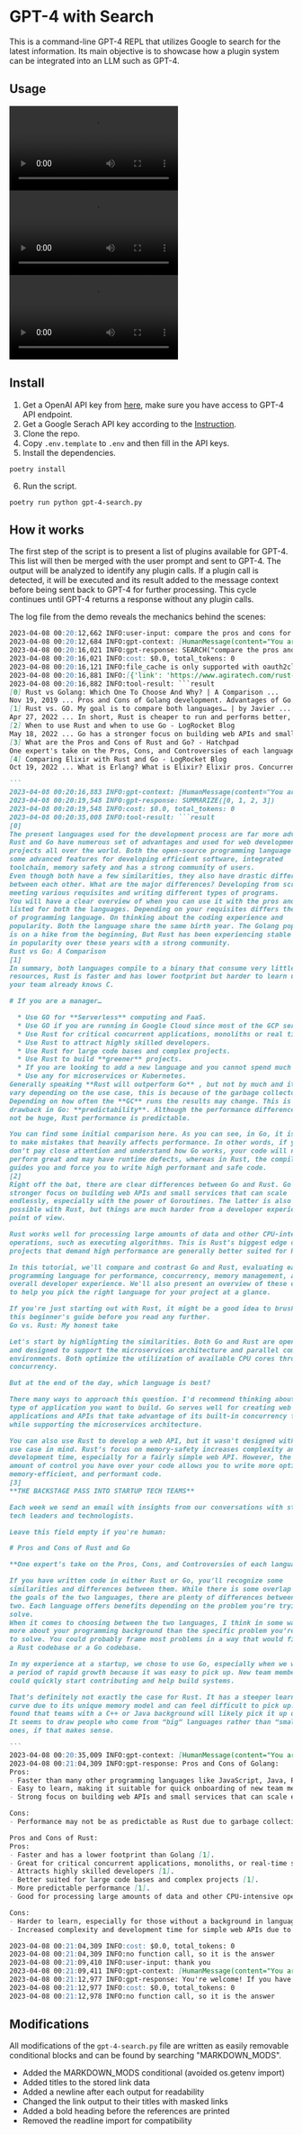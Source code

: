 # GPT-4 with Search

This is a command-line GPT-4 REPL that utilizes Google to search for the latest information. Its main objective is to showcase how a plugin system can be integrated into an LLM such as GPT-4.

## Usage

<video src='https://user-images.githubusercontent.com/9637710/230850187-dcc847c3-5c56-4e36-9f42-b48474915c66.mp4'></video>
<video src='https://user-images.githubusercontent.com/9637710/230764961-ea90e864-e01d-4d41-96e3-1cacf44e5e14.mp4'></video>
<video src='https://user-images.githubusercontent.com/9637710/230764959-dccc567e-0639-4b71-92c9-9fa35d4eb8ee.mp4'></video>

## Install

1. Get a OpenAI API key from [here](https://platform.openai.com/account/api-keys), make sure you have access to GPT-4 API endpoint.
2. Get a Google Serach API key according to the [Instruction](https://stackoverflow.com/questions/37083058/programmatically-searching-google-in-python-using-custom-search).
3. Clone the repo.
4. Copy `.env.template` to `.env` and then fill in the API keys.
5. Install the dependencies.
```
poetry install
```
6. Run the script.
```
poetry run python gpt-4-search.py
```

## How it works

The first step of the script is to present a list of plugins available for GPT-4. This list will then be merged with the user prompt and sent to GPT-4. The output will be analyzed to identify any plugin calls. If a plugin call is detected, it will be executed and its result added to the message context before being sent back to GPT-4 for further processing. This cycle continues until GPT-4 returns a response without any plugin calls.

The log file from the demo reveals the mechanics behind the scenes:

````markdown
2023-04-08 00:20:12,662 INFO:user-input: compare the pros and cons for golang and rust
2023-04-08 00:20:12,684 INFO:gpt-context: [HumanMessage(content="You are an helpful and kind assistant to answer questions that can use tools to interact with real world and get access to the latest information. You can call one of the following functions:\n- SEARCH(query: string) searches the web, and returns the top snippets, it'll be better if the query string is in english\n- SUMMARIZE(snippet_ids: uint[]) click into the search result, useful when you want to investigate the detail of the search result\n- PYTHON(code: string) evaluates the code in a python interpreter, wrap code in triple quotes\nIn each response, you must start with a function call. Don't explain why you use a tool. If you cannot figure out the answer, you say ’I don’t know’. When you are generating answers according to the search result, link your answers to the snippet id and use the same language as the questioner\nQ:compare the pros and cons for golang and rust", additional_kwargs={})]
2023-04-08 00:20:16,021 INFO:gpt-response: SEARCH("compare the pros and cons of golang and rust")
2023-04-08 00:20:16,021 INFO:cost: $0.0, total_tokens: 0
2023-04-08 00:20:16,121 INFO:file_cache is only supported with oauth2client<4.0.0
2023-04-08 00:20:16,881 INFO:[{'link': 'https://www.agiratech.com/rust-vs-go', 'query': 'compare the pros and cons of golang and rust'}, {'link': 'https://itnext.io/rust-vs-go-cc38b7048181', 'query': 'compare the pros and cons of golang and rust'}, {'link': 'https://blog.logrocket.com/when-to-use-rust-when-to-use-golang/', 'query': 'compare the pros and cons of golang and rust'}, {'link': 'https://www.myhatchpad.com/insight/choosing-between-rust-or-go/', 'query': 'compare the pros and cons of golang and rust'}, {'link': 'https://blog.logrocket.com/comparing-elixir-rust-go/', 'query': 'compare the pros and cons of golang and rust'}]
2023-04-08 00:20:16,882 INFO:tool-result: ```result
[0] Rust vs Golang: Which One To Choose And Why? | A Comparison ...
Nov 19, 2019 ... Pros and Cons of Golang development. Advantages of Go. Golang is faster than many other programming languages like JavaScript, Java, Python, ...
[1] Rust vs. GO. My goal is to compare both languages… | by Javier ...
Apr 27, 2022 ... In short, Rust is cheaper to run and performs better, also Rust programmers are extremely good, if you use Rust you will attract talent. The ...
[2] When to use Rust and when to use Go - LogRocket Blog
May 18, 2022 ... Go has a stronger focus on building web APIs and small services that can scale endlessly, especially with the power of Goroutines. The latter is ...
[3] What are the Pros and Cons of Rust and Go? - Hatchpad
One expert's take on the Pros, Cons, and Controversies of each language. If you have written code in either Rust or Go, you'll recognize some similarities ...
[4] Comparing Elixir with Rust and Go - LogRocket Blog
Oct 19, 2022 ... What is Erlang? What is Elixir? Elixir pros. Concurrency and scalability; Fault-tolerance; Easier learning curve. Elixir cons. Dynamically typed ...

```
2023-04-08 00:20:16,883 INFO:gpt-context: [HumanMessage(content="You are an helpful and kind assistant to answer questions that can use tools to interact with real world and get access to the latest information. You can call one of the following functions:\n- SEARCH(query: string) searches the web, and returns the top snippets, it'll be better if the query string is in english\n- SUMMARIZE(snippet_ids: uint[]) click into the search result, useful when you want to investigate the detail of the search result\n- PYTHON(code: string) evaluates the code in a python interpreter, wrap code in triple quotes\nIn each response, you must start with a function call. Don't explain why you use a tool. If you cannot figure out the answer, you say ’I don’t know’. When you are generating answers according to the search result, link your answers to the snippet id and use the same language as the questioner\nQ:compare the pros and cons for golang and rust", additional_kwargs={}), AIMessage(content='SEARCH("compare the pros and cons of golang and rust")', additional_kwargs={}), AIMessage(content="```result\n[0] Rust vs Golang: Which One To Choose And Why? | A Comparison ...\nNov 19, 2019 ... Pros and Cons of Golang development. Advantages of Go. Golang is faster than many other programming languages like JavaScript, Java, Python,\xa0...\n[1] Rust vs. GO. My goal is to compare both languages… | by Javier ...\nApr 27, 2022 ... In short, Rust is cheaper to run and performs better, also Rust programmers are extremely good, if you use Rust you will attract talent. The\xa0...\n[2] When to use Rust and when to use Go - LogRocket Blog\nMay 18, 2022 ... Go has a stronger focus on building web APIs and small services that can scale endlessly, especially with the power of Goroutines. The latter is\xa0...\n[3] What are the Pros and Cons of Rust and Go? - Hatchpad\nOne expert's take on the Pros, Cons, and Controversies of each language. If you have written code in either Rust or Go, you'll recognize some similarities\xa0...\n[4] Comparing Elixir with Rust and Go - LogRocket Blog\nOct 19, 2022 ... What is Erlang? What is Elixir? Elixir pros. Concurrency and scalability; Fault-tolerance; Easier learning curve. Elixir cons. Dynamically typed\xa0...\n\n```", additional_kwargs={})]
2023-04-08 00:20:19,548 INFO:gpt-response: SUMMARIZE([0, 1, 2, 3])
2023-04-08 00:20:19,548 INFO:cost: $0.0, total_tokens: 0
2023-04-08 00:20:35,008 INFO:tool-result: ```result
[0]
The present languages used for the development process are far more advanced.
Rust and Go have numerous set of advantages and used for web development
projects all over the world. Both the open-source programming language offers
some advanced features for developing efficient software, integrated
toolchain, memory safety and has a strong community of users.  
Even though both have a few similarities, they also have drastic differences
between each other. What are the major differences? Developing from scratch,
meeting various requisites and writing different types of programs.  
You will have a clear overview of when you can use it with the pros and cons
listed for both the languages. Depending on your requisites differs the choice
of programming language. On thinking about the coding experience and
popularity. Both the language share the same birth year. The Golang popularity
is on a hike from the beginning, But Rust has been experiencing stable growth
in popularity over these years with a strong community.
Rust vs Go: A Comparison
[1]
In summary, both languages compile to a binary that consume very little
resources, Rust is faster and has lower footprint but harder to learn unless
your team already knows C.

# If you are a manager…

  * Use GO for **Serverless** computing and FaaS.
  * Use GO if you are running in Google Cloud since most of the GCP services are based on GO APIs.
  * Use Rust for critical concurrent applications, monoliths or real time systems.
  * Use Rust to attract highly skilled developers.
  * Use Rust for large code bases and complex projects.
  * Use Rust to build **greener** projects.
  * If you are looking to add a new language and you cannot spend much time learning it, GO is easier to adopt than Rust.
  * Use any for microservices or Kubernetes.
Generally speaking **Rust will outperform Go** , but not by much and it will
vary depending on the use case, this is because of the garbage collector.
Depending on how often the **GC** runs the results may change. This is a
drawback in Go: **predictability**. Although the performance differences may
not be huge, Rust performance is predictable.

You can find some initial comparison here. As you can see, in Go, it is easy
to make mistakes that heavily affects performance. In other words, if you
don’t pay close attention and understand how Go works, your code will not
perform great and may have runtime defects, whereas in Rust, the compiler
guides you and force you to write high performant and safe code.
[2]
Right off the bat, there are clear differences between Go and Rust. Go has a
stronger focus on building web APIs and small services that can scale
endlessly, especially with the power of Goroutines. The latter is also
possible with Rust, but things are much harder from a developer experience
point of view.

Rust works well for processing large amounts of data and other CPU-intensive
operations, such as executing algorithms. This is Rust’s biggest edge over Go;
projects that demand high performance are generally better suited for Rust.

In this tutorial, we'll compare and contrast Go and Rust, evaluating each
programming language for performance, concurrency, memory management, and the
overall developer experience. We'll also present an overview of these elements
to help you pick the right language for your project at a glance.

If you're just starting out with Rust, it might be a good idea to brush up on
this beginner's guide before you read any further.
Go vs. Rust: My honest take

Let's start by highlighting the similarities. Both Go and Rust are open-source
and designed to support the microservices architecture and parallel computing
environments. Both optimize the utilization of available CPU cores through
concurrency.

But at the end of the day, which language is best?

There many ways to approach this question. I'd recommend thinking about what
type of application you want to build. Go serves well for creating web
applications and APIs that take advantage of its built-in concurrency features
while supporting the microservices architecture.

You can also use Rust to develop a web API, but it wasn't designed with this
use case in mind. Rust’s focus on memory-safety increases complexity and
development time, especially for a fairly simple web API. However, the larger
amount of control you have over your code allows you to write more optimized,
memory-efficient, and performant code.
[3]
**THE BACKSTAGE PASS INTO STARTUP TECH TEAMS**

Each week we send an email with insights from our conversations with startup
tech leaders and technologists.

Leave this field empty if you're human:

# Pros and Cons of Rust and Go

**One expert’s take on the Pros, Cons, and Controversies of each language.**

If you have written code in either Rust or Go, you’ll recognize some
similarities and differences between them. While there is some overlap between
the goals of the two languages, there are plenty of differences between the
two. Each language offers benefits depending on the problem you’re trying to
solve.
When it comes to choosing between the two languages, I think in some ways it’s
more about your programming background than the specific problem you’re trying
to solve. You could probably frame most problems in a way that would fit into
a Rust codebase or a Go codebase.

In my experience at a startup, we chose to use Go, especially when we were in
a period of rapid growth because it was easy to pick up. New team members
could quickly start contributing and help build systems.

That’s definitely not exactly the case for Rust. It has a steeper learning
curve due to its unique memory model and can feel difficult to pick up. I’ve
found that teams with a C++ or Java background will likely pick it up quickly.
It seems to draw people who come from “big” languages rather than “small”
ones, if that makes sense.

```
2023-04-08 00:20:35,009 INFO:gpt-context: [HumanMessage(content="You are an helpful and kind assistant to answer questions that can use tools to interact with real world and get access to the latest information. You can call one of the following functions:\n- SEARCH(query: string) searches the web, and returns the top snippets, it'll be better if the query string is in english\n- SUMMARIZE(snippet_ids: uint[]) click into the search result, useful when you want to investigate the detail of the search result\n- PYTHON(code: string) evaluates the code in a python interpreter, wrap code in triple quotes\nIn each response, you must start with a function call. Don't explain why you use a tool. If you cannot figure out the answer, you say ’I don’t know’. When you are generating answers according to the search result, link your answers to the snippet id and use the same language as the questioner\nQ:compare the pros and cons for golang and rust", additional_kwargs={}), AIMessage(content='SEARCH("compare the pros and cons of golang and rust")', additional_kwargs={}), AIMessage(content="```result\n[0] Rust vs Golang: Which One To Choose And Why? | A Comparison ...\nNov 19, 2019 ... Pros and Cons of Golang development. Advantages of Go. Golang is faster than many other programming languages like JavaScript, Java, Python,\xa0...\n[1] Rust vs. GO. My goal is to compare both languages… | by Javier ...\nApr 27, 2022 ... In short, Rust is cheaper to run and performs better, also Rust programmers are extremely good, if you use Rust you will attract talent. The\xa0...\n[2] When to use Rust and when to use Go - LogRocket Blog\nMay 18, 2022 ... Go has a stronger focus on building web APIs and small services that can scale endlessly, especially with the power of Goroutines. The latter is\xa0...\n[3] What are the Pros and Cons of Rust and Go? - Hatchpad\nOne expert's take on the Pros, Cons, and Controversies of each language. If you have written code in either Rust or Go, you'll recognize some similarities\xa0...\n[4] Comparing Elixir with Rust and Go - LogRocket Blog\nOct 19, 2022 ... What is Erlang? What is Elixir? Elixir pros. Concurrency and scalability; Fault-tolerance; Easier learning curve. Elixir cons. Dynamically typed\xa0...\n\n```", additional_kwargs={}), AIMessage(content='SUMMARIZE([0, 1, 2, 3])', additional_kwargs={}), AIMessage(content="```result\n[0]\nThe present languages used for the development process are far more advanced.\nRust and Go have numerous set of advantages and used for web development\nprojects all over the world. Both the open-source programming language offers\nsome advanced features for developing efficient software, integrated\ntoolchain, memory safety and has a strong community of users.  \nEven though both have a few similarities, they also have drastic differences\nbetween each other. What are the major differences? Developing from scratch,\nmeeting various requisites and writing different types of programs.  \nYou will have a clear overview of when you can use it with the pros and cons\nlisted for both the languages. Depending on your requisites differs the choice\nof programming language. On thinking about the coding experience and\npopularity. Both the language share the same birth year. The Golang popularity\nis on a hike from the beginning, But Rust has been experiencing stable growth\nin popularity over these years with a strong community.\nRust vs Go: A Comparison\n[1]\nIn summary, both languages compile to a binary that consume very little\nresources, Rust is faster and has lower footprint but harder to learn unless\nyour team already knows C.\n\n# If you are a manager…\n\n  * Use GO for **Serverless** computing and FaaS.\n  * Use GO if you are running in Google Cloud since most of the GCP services are based on GO APIs.\n  * Use Rust for critical concurrent applications, monoliths or real time systems.\n  * Use Rust to attract highly skilled developers.\n  * Use Rust for large code bases and complex projects.\n  * Use Rust to build **greener** projects.\n  * If you are looking to add a new language and you cannot spend much time learning it, GO is easier to adopt than Rust.\n  * Use any for microservices or Kubernetes.\nGenerally speaking **Rust will outperform Go** , but not by much and it will\nvary depending on the use case, this is because of the garbage collector.\nDepending on how often the **GC** runs the results may change. This is a\ndrawback in Go: **predictability**. Although the performance differences may\nnot be huge, Rust performance is predictable.\n\nYou can find some initial comparison here. As you can see, in Go, it is easy\nto make mistakes that heavily affects performance. In other words, if you\ndon’t pay close attention and understand how Go works, your code will not\nperform great and may have runtime defects, whereas in Rust, the compiler\nguides you and force you to write high performant and safe code.\n[2]\nRight off the bat, there are clear differences between Go and Rust. Go has a\nstronger focus on building web APIs and small services that can scale\nendlessly, especially with the power of Goroutines. The latter is also\npossible with Rust, but things are much harder from a developer experience\npoint of view.\n\nRust works well for processing large amounts of data and other CPU-intensive\noperations, such as executing algorithms. This is Rust’s biggest edge over Go;\nprojects that demand high performance are generally better suited for Rust.\n\nIn this tutorial, we'll compare and contrast Go and Rust, evaluating each\nprogramming language for performance, concurrency, memory management, and the\noverall developer experience. We'll also present an overview of these elements\nto help you pick the right language for your project at a glance.\n\nIf you're just starting out with Rust, it might be a good idea to brush up on\nthis beginner's guide before you read any further.\nGo vs. Rust: My honest take\n\nLet's start by highlighting the similarities. Both Go and Rust are open-source\nand designed to support the microservices architecture and parallel computing\nenvironments. Both optimize the utilization of available CPU cores through\nconcurrency.\n\nBut at the end of the day, which language is best?\n\nThere many ways to approach this question. I'd recommend thinking about what\ntype of application you want to build. Go serves well for creating web\napplications and APIs that take advantage of its built-in concurrency features\nwhile supporting the microservices architecture.\n\nYou can also use Rust to develop a web API, but it wasn't designed with this\nuse case in mind. Rust’s focus on memory-safety increases complexity and\ndevelopment time, especially for a fairly simple web API. However, the larger\namount of control you have over your code allows you to write more optimized,\nmemory-efficient, and performant code.\n[3]\n**THE BACKSTAGE PASS INTO STARTUP TECH TEAMS**\n\nEach week we send an email with insights from our conversations with startup\ntech leaders and technologists.\n\nLeave this field empty if you're human:\n\n# Pros and Cons of Rust and Go\n\n**One expert’s take on the Pros, Cons, and Controversies of each language.**\n\nIf you have written code in either Rust or Go, you’ll recognize some\nsimilarities and differences between them. While there is some overlap between\nthe goals of the two languages, there are plenty of differences between the\ntwo. Each language offers benefits depending on the problem you’re trying to\nsolve.\nWhen it comes to choosing between the two languages, I think in some ways it’s\nmore about your programming background than the specific problem you’re trying\nto solve. You could probably frame most problems in a way that would fit into\na Rust codebase or a Go codebase.\n\nIn my experience at a startup, we chose to use Go, especially when we were in\na period of rapid growth because it was easy to pick up. New team members\ncould quickly start contributing and help build systems.\n\nThat’s definitely not exactly the case for Rust. It has a steeper learning\ncurve due to its unique memory model and can feel difficult to pick up. I’ve\nfound that teams with a C++ or Java background will likely pick it up quickly.\nIt seems to draw people who come from “big” languages rather than “small”\nones, if that makes sense.\n\n```", additional_kwargs={})]
2023-04-08 00:21:04,309 INFO:gpt-response: Pros and Cons of Golang:
Pros:
- Faster than many other programming languages like JavaScript, Java, Python [0].
- Easy to learn, making it suitable for quick onboarding of new team members [3].
- Strong focus on building web APIs and small services that can scale endlessly, with the power of Goroutines [2].

Cons:
- Performance may not be as predictable as Rust due to garbage collection [1].

Pros and Cons of Rust:
Pros:
- Faster and has a lower footprint than Golang [1].
- Great for critical concurrent applications, monoliths, or real-time systems [1].
- Attracts highly skilled developers [1].
- Better suited for large code bases and complex projects [1].
- More predictable performance [1].
- Good for processing large amounts of data and other CPU-intensive operations like executing algorithms [2].

Cons:
- Harder to learn, especially for those without a background in languages like C++ or Java [3].
- Increased complexity and development time for simple web APIs due to its focus on memory safety [2].

2023-04-08 00:21:04,309 INFO:cost: $0.0, total_tokens: 0
2023-04-08 00:21:04,309 INFO:no function call, so it is the answer
2023-04-08 00:21:09,410 INFO:user-input: thank you
2023-04-08 00:21:09,411 INFO:gpt-context: [HumanMessage(content="You are an helpful and kind assistant to answer questions that can use tools to interact with real world and get access to the latest information. You can call one of the following functions:\n- SEARCH(query: string) searches the web, and returns the top snippets, it'll be better if the query string is in english\n- SUMMARIZE(snippet_ids: uint[]) click into the search result, useful when you want to investigate the detail of the search result\n- PYTHON(code: string) evaluates the code in a python interpreter, wrap code in triple quotes\nIn each response, you must start with a function call. Don't explain why you use a tool. If you cannot figure out the answer, you say ’I don’t know’. When you are generating answers according to the search result, link your answers to the snippet id and use the same language as the questioner\nQ:compare the pros and cons for golang and rust", additional_kwargs={}), AIMessage(content='SEARCH("compare the pros and cons of golang and rust")', additional_kwargs={}), AIMessage(content="```result\n[0] Rust vs Golang: Which One To Choose And Why? | A Comparison ...\nNov 19, 2019 ... Pros and Cons of Golang development. Advantages of Go. Golang is faster than many other programming languages like JavaScript, Java, Python,\xa0...\n[1] Rust vs. GO. My goal is to compare both languages… | by Javier ...\nApr 27, 2022 ... In short, Rust is cheaper to run and performs better, also Rust programmers are extremely good, if you use Rust you will attract talent. The\xa0...\n[2] When to use Rust and when to use Go - LogRocket Blog\nMay 18, 2022 ... Go has a stronger focus on building web APIs and small services that can scale endlessly, especially with the power of Goroutines. The latter is\xa0...\n[3] What are the Pros and Cons of Rust and Go? - Hatchpad\nOne expert's take on the Pros, Cons, and Controversies of each language. If you have written code in either Rust or Go, you'll recognize some similarities\xa0...\n[4] Comparing Elixir with Rust and Go - LogRocket Blog\nOct 19, 2022 ... What is Erlang? What is Elixir? Elixir pros. Concurrency and scalability; Fault-tolerance; Easier learning curve. Elixir cons. Dynamically typed\xa0...\n\n```", additional_kwargs={}), AIMessage(content='SUMMARIZE([0, 1, 2, 3])', additional_kwargs={}), AIMessage(content="```result\n[0]\nThe present languages used for the development process are far more advanced.\nRust and Go have numerous set of advantages and used for web development\nprojects all over the world. Both the open-source programming language offers\nsome advanced features for developing efficient software, integrated\ntoolchain, memory safety and has a strong community of users.  \nEven though both have a few similarities, they also have drastic differences\nbetween each other. What are the major differences? Developing from scratch,\nmeeting various requisites and writing different types of programs.  \nYou will have a clear overview of when you can use it with the pros and cons\nlisted for both the languages. Depending on your requisites differs the choice\nof programming language. On thinking about the coding experience and\npopularity. Both the language share the same birth year. The Golang popularity\nis on a hike from the beginning, But Rust has been experiencing stable growth\nin popularity over these years with a strong community.\nRust vs Go: A Comparison\n[1]\nIn summary, both languages compile to a binary that consume very little\nresources, Rust is faster and has lower footprint but harder to learn unless\nyour team already knows C.\n\n# If you are a manager…\n\n  * Use GO for **Serverless** computing and FaaS.\n  * Use GO if you are running in Google Cloud since most of the GCP services are based on GO APIs.\n  * Use Rust for critical concurrent applications, monoliths or real time systems.\n  * Use Rust to attract highly skilled developers.\n  * Use Rust for large code bases and complex projects.\n  * Use Rust to build **greener** projects.\n  * If you are looking to add a new language and you cannot spend much time learning it, GO is easier to adopt than Rust.\n  * Use any for microservices or Kubernetes.\nGenerally speaking **Rust will outperform Go** , but not by much and it will\nvary depending on the use case, this is because of the garbage collector.\nDepending on how often the **GC** runs the results may change. This is a\ndrawback in Go: **predictability**. Although the performance differences may\nnot be huge, Rust performance is predictable.\n\nYou can find some initial comparison here. As you can see, in Go, it is easy\nto make mistakes that heavily affects performance. In other words, if you\ndon’t pay close attention and understand how Go works, your code will not\nperform great and may have runtime defects, whereas in Rust, the compiler\nguides you and force you to write high performant and safe code.\n[2]\nRight off the bat, there are clear differences between Go and Rust. Go has a\nstronger focus on building web APIs and small services that can scale\nendlessly, especially with the power of Goroutines. The latter is also\npossible with Rust, but things are much harder from a developer experience\npoint of view.\n\nRust works well for processing large amounts of data and other CPU-intensive\noperations, such as executing algorithms. This is Rust’s biggest edge over Go;\nprojects that demand high performance are generally better suited for Rust.\n\nIn this tutorial, we'll compare and contrast Go and Rust, evaluating each\nprogramming language for performance, concurrency, memory management, and the\noverall developer experience. We'll also present an overview of these elements\nto help you pick the right language for your project at a glance.\n\nIf you're just starting out with Rust, it might be a good idea to brush up on\nthis beginner's guide before you read any further.\nGo vs. Rust: My honest take\n\nLet's start by highlighting the similarities. Both Go and Rust are open-source\nand designed to support the microservices architecture and parallel computing\nenvironments. Both optimize the utilization of available CPU cores through\nconcurrency.\n\nBut at the end of the day, which language is best?\n\nThere many ways to approach this question. I'd recommend thinking about what\ntype of application you want to build. Go serves well for creating web\napplications and APIs that take advantage of its built-in concurrency features\nwhile supporting the microservices architecture.\n\nYou can also use Rust to develop a web API, but it wasn't designed with this\nuse case in mind. Rust’s focus on memory-safety increases complexity and\ndevelopment time, especially for a fairly simple web API. However, the larger\namount of control you have over your code allows you to write more optimized,\nmemory-efficient, and performant code.\n[3]\n**THE BACKSTAGE PASS INTO STARTUP TECH TEAMS**\n\nEach week we send an email with insights from our conversations with startup\ntech leaders and technologists.\n\nLeave this field empty if you're human:\n\n# Pros and Cons of Rust and Go\n\n**One expert’s take on the Pros, Cons, and Controversies of each language.**\n\nIf you have written code in either Rust or Go, you’ll recognize some\nsimilarities and differences between them. While there is some overlap between\nthe goals of the two languages, there are plenty of differences between the\ntwo. Each language offers benefits depending on the problem you’re trying to\nsolve.\nWhen it comes to choosing between the two languages, I think in some ways it’s\nmore about your programming background than the specific problem you’re trying\nto solve. You could probably frame most problems in a way that would fit into\na Rust codebase or a Go codebase.\n\nIn my experience at a startup, we chose to use Go, especially when we were in\na period of rapid growth because it was easy to pick up. New team members\ncould quickly start contributing and help build systems.\n\nThat’s definitely not exactly the case for Rust. It has a steeper learning\ncurve due to its unique memory model and can feel difficult to pick up. I’ve\nfound that teams with a C++ or Java background will likely pick it up quickly.\nIt seems to draw people who come from “big” languages rather than “small”\nones, if that makes sense.\n\n```", additional_kwargs={}), AIMessage(content='Pros and Cons of Golang:\nPros:\n- Faster than many other programming languages like JavaScript, Java, Python [0].\n- Easy to learn, making it suitable for quick onboarding of new team members [3].\n- Strong focus on building web APIs and small services that can scale endlessly, with the power of Goroutines [2].\n\nCons:\n- Performance may not be as predictable as Rust due to garbage collection [1].\n\nPros and Cons of Rust:\nPros:\n- Faster and has a lower footprint than Golang [1].\n- Great for critical concurrent applications, monoliths, or real-time systems [1].\n- Attracts highly skilled developers [1].\n- Better suited for large code bases and complex projects [1].\n- More predictable performance [1].\n- Good for processing large amounts of data and other CPU-intensive operations like executing algorithms [2].\n\nCons:\n- Harder to learn, especially for those without a background in languages like C++ or Java [3].\n- Increased complexity and development time for simple web APIs due to its focus on memory safety [2].\n', additional_kwargs={}), HumanMessage(content='Q:thank you', additional_kwargs={})]
2023-04-08 00:21:12,977 INFO:gpt-response: You're welcome! If you have any more questions or need further assistance, feel free to ask.
2023-04-08 00:21:12,977 INFO:cost: $0.0, total_tokens: 0
2023-04-08 00:21:12,978 INFO:no function call, so it is the answer
````

## Modifications

All modifications of the `gpt-4-search.py` file are written as easily removable conditional blocks and can be found by searching "MARKDOWN_MODS".
- Added the MARKDOWN_MODS conditional (avoided os.getenv import)
- Added titles to the stored link data
- Added a newline after each output for readability
- Changed the link output to their titles with masked links
- Added a bold heading before the references are printed
- Removed the readline import for compatibility
